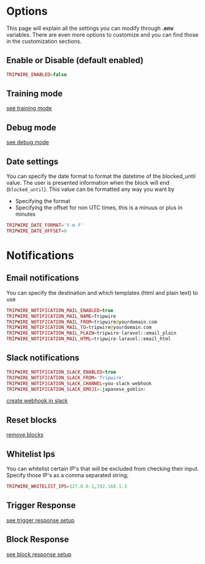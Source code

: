 # Options
This page will explain all the settings you can modify through **.env** variables. 
There are even more options to customize and you can find those in the customization sections.

## Enable or Disable (default enabled) 
```php
TRIPWIRE_ENABLED=false
```

## Training mode
[see training mode](training-mode.md)

## Debug mode
[see debug mode](debug-mode.md)

## Date settings
You can specify the date format to format the datetime of the blocked_until value.
The user is presented information when the block will end (```blocked_until```). 
This value can be formatted any way you want by 
* Specifying the format
* Specifying the offset for non UTC times, this is a minuus or plus in minutes

```php
TRIPWIRE_DATE_FORMAT='Y-m-f'
TRIPWIRE_DATE_OFFSET=0
```

# Notifications

## Email notifications
You can specify the destination
and which templates (html and plain text) to use
```php
TRIPWIRE_NOTIFICATION_MAIL_ENABLED=true
TRIPWIRE_NOTIFICATION_MAIL_NAME=Tripwire
TRIPWIRE_NOTIFICATION_MAIL_FROM=tripwire@yourdomain.com
TRIPWIRE_NOTIFICATION_MAIL_TO=tripwire@yourdomain.com
TRIPWIRE_NOTIFICATION_MAIL_PLAIN=tripwire-laravel::email_plain
TRIPWIRE_NOTIFICATION_MAIL_HTML=tripwire-laravel::email_html
```

## Slack notifications
```php
TRIPWIRE_NOTIFICATION_SLACK_ENABLED=true
TRIPWIRE_NOTIFICATION_SLACK_FROM='Tripwire'
TRIPWIRE_NOTIFICATION_SLACK_CHANNEL=you-slack-webhook
TRIPWIRE_NOTIFICATION_SLACK_EMOJI=:japanese_goblin:
```
[create webhook in slack](../references/slack-setup.md)

## Reset blocks
[remove blocks](reset.md)

## Whitelist Ips
You can whitelist certain IP's that will be excluded from checking their input.
Specify those IP's as a comma separated string;
```php
TRIPWIRE_WHITELIST_IPS=127.0.0.1,192.168.1.3
```

## Trigger Response
[see trigger response setup](trigger-response.md)

## Block Response
[see block response setup](block-response.md)


